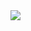 <!-- <img src="https://img.shields.io/badge/내용-색상?style=for-the-badge&logo=기술스택아이콘&logoColor=white"> -->
<img src="https://img.shields.io/badge/JAVA-35BF5C?style=for-the-badge&logo=JAVA&logoColor=white">
